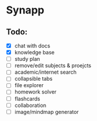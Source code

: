 # Synapp

## Todo:
- [x] chat with docs
- [x] knowledge base
- [ ] study plan
- [ ] remove/edit subjects & proejcts
- [ ] academic/internet search
- [ ] collapsible tabs
- [ ] file explorer
- [ ] homework solver
- [ ] flashcards
- [ ] collaboration
- [ ] image/mindmap generator
